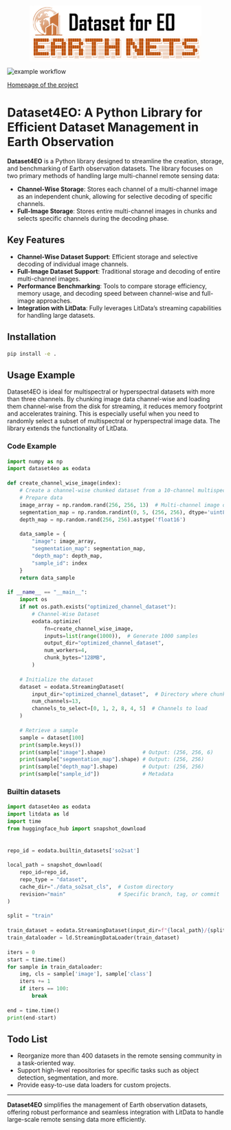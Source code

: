 <div  align="center">    
 <img src="resources/datasets4eo.png" width = "400" height = "130" alt="segmentation" align=center />
</div>


![example workflow](https://github.com/github/docs/actions/workflows/main.yml/badge.svg)

[Homepage of the project](https://earthnets.nicepage.io/)


# Dataset4EO: A Python Library for Efficient Dataset Management in Earth Observation

**Dataset4EO** is a Python library designed to streamline the creation, storage, and benchmarking of Earth observation datasets. The library focuses on two primary methods of handling large multi-channel remote sensing data:

- **Channel-Wise Storage**: Stores each channel of a multi-channel image as an independent chunk, allowing for selective decoding of specific channels.
- **Full-Image Storage**: Stores entire multi-channel images in chunks and selects specific channels during the decoding phase.

## Key Features

- **Channel-Wise Dataset Support**: Efficient storage and selective decoding of individual image channels.
- **Full-Image Dataset Support**: Traditional storage and decoding of entire multi-channel images.
- **Performance Benchmarking**: Tools to compare storage efficiency, memory usage, and decoding speed between channel-wise and full-image approaches.
- **Integration with LitData**: Fully leverages LitData’s streaming capabilities for handling large datasets.

## Installation

```bash
pip install -e .
```

## Usage Example

Dataset4EO is ideal for multispectral or hyperspectral datasets with more than three channels. By chunking image data channel-wise and loading them channel-wise from the disk for streaming, it reduces memory footprint and accelerates training. This is especially useful when you need to randomly select a subset of multispectral or hyperspectral image data. The library extends the functionality of LitData.

### Code Example

```python
import numpy as np
import dataset4eo as eodata

def create_channel_wise_image(index):
    # Create a channel-wise chunked dataset from a 10-channel multispectral image.
    # Prepare data
    image_array = np.random.rand(256, 256, 13)  # Multi-channel image data
    segmentation_map = np.random.randint(0, 5, (256, 256), dtype='uint8')
    depth_map = np.random.rand(256, 256).astype('float16')

    data_sample = {
        "image": image_array,
        "segmentation_map": segmentation_map,
        "depth_map": depth_map,
        "sample_id": index
    }
    return data_sample

if __name__ == "__main__":
    import os
    if not os.path.exists("optimized_channel_dataset"):
        # Channel-Wise Dataset
        eodata.optimize(
            fn=create_channel_wise_image,
            inputs=list(range(1000)),  # Generate 1000 samples
            output_dir="optimized_channel_dataset",
            num_workers=4,
            chunk_bytes="128MB",
        )

    # Initialize the dataset
    dataset = eodata.StreamingDataset(
        input_dir="optimized_channel_dataset",  # Directory where chunks are stored
        num_channels=13,
        channels_to_select=[0, 1, 2, 8, 4, 5]  # Channels to load
    )

    # Retrieve a sample
    sample = dataset[100]
    print(sample.keys())
    print(sample["image"].shape)            # Output: (256, 256, 6)
    print(sample["segmentation_map"].shape) # Output: (256, 256)
    print(sample["depth_map"].shape)        # Output: (256, 256)
    print(sample["sample_id"])              # Metadata
```

### Builtin datasets

```python
import dataset4eo as eodata
import litdata as ld
import time
from huggingface_hub import snapshot_download


repo_id = eodata.builtin_datasets['so2sat']

local_path = snapshot_download(
    repo_id=repo_id,
    repo_type = "dataset",
    cache_dir="./data_so2sat_cls",  # Custom directory
    revision="main"                 # Specific branch, tag, or commit
)

split = "train"

train_dataset = eodata.StreamingDataset(input_dir=f"{local_path}/{split}", num_channels=18, channels_to_select=[0, 3, 5, 7, 9], shuffle=True, drop_last=True)
train_dataloader = ld.StreamingDataLoader(train_dataset)

iters = 0
start = time.time()
for sample in train_dataloader:
    img, cls = sample['image'], sample['class']
    iters += 1
    if iters == 100:
        break

end = time.time()
print(end-start)
```


## Todo List

- Reorganize more than 400 datasets in the remote sensing community in a task-oriented way.
- Support high-level repositories for specific tasks such as object detection, segmentation, and more.
- Provide easy-to-use data loaders for custom projects.

---

**Dataset4EO** simplifies the management of Earth observation datasets, offering robust performance and seamless integration with LitData to handle large-scale remote sensing data more efficiently.

